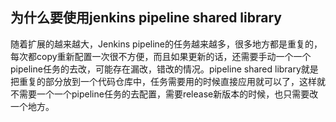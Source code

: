 为什么要使用jenkins pipeline shared library
---
随着扩展的越来越大，Jenkins pipeline的任务越来越多，很多地方都是重复的，每次都copy重新配置一次很不方便，而且如果更新的话，还需要手动一个一个pipeline任务的去改，可能存在漏改，错改的情况。pipeline shared library就是把重复的部分放到一个代码仓库中，任务需要用的时候直接应用就可以了，这样就不需要一个一个pipeline任务的去配置，需要release新版本的时候，也只需要改一个地方。
